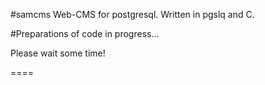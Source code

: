 #samcms
Web-CMS for postgresql. Written in pgslq and C.

#Preparations of code in progress...

Please wait some time!

====
